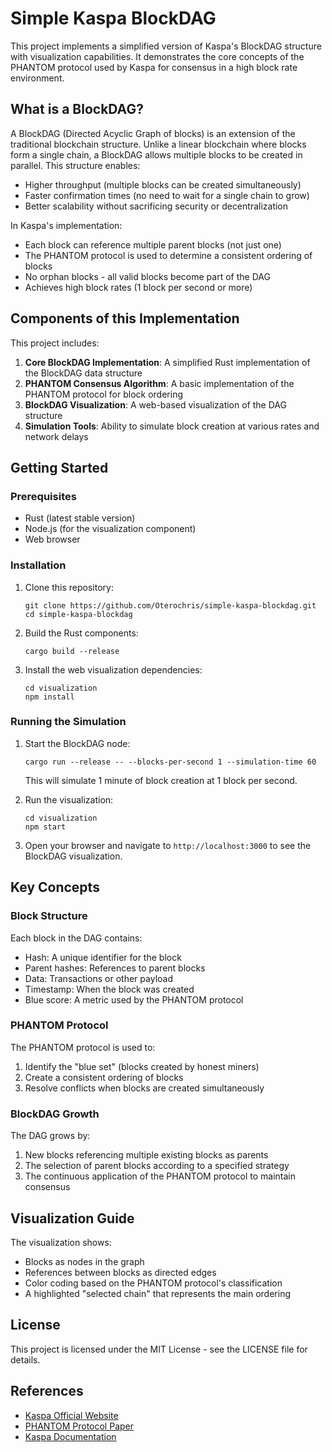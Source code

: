 # Simple Kaspa BlockDAG

This project implements a simplified version of Kaspa's BlockDAG structure with visualization capabilities. It demonstrates the core concepts of the PHANTOM protocol used by Kaspa for consensus in a high block rate environment.

## What is a BlockDAG?

A BlockDAG (Directed Acyclic Graph of blocks) is an extension of the traditional blockchain structure. Unlike a linear blockchain where blocks form a single chain, a BlockDAG allows multiple blocks to be created in parallel. This structure enables:

- Higher throughput (multiple blocks can be created simultaneously)
- Faster confirmation times (no need to wait for a single chain to grow)
- Better scalability without sacrificing security or decentralization

In Kaspa's implementation:
- Each block can reference multiple parent blocks (not just one)
- The PHANTOM protocol is used to determine a consistent ordering of blocks
- No orphan blocks - all valid blocks become part of the DAG
- Achieves high block rates (1 block per second or more)

## Components of this Implementation

This project includes:

1. **Core BlockDAG Implementation**: A simplified Rust implementation of the BlockDAG data structure
2. **PHANTOM Consensus Algorithm**: A basic implementation of the PHANTOM protocol for block ordering
3. **BlockDAG Visualization**: A web-based visualization of the DAG structure
4. **Simulation Tools**: Ability to simulate block creation at various rates and network delays

## Getting Started

### Prerequisites

- Rust (latest stable version)
- Node.js (for the visualization component)
- Web browser

### Installation

1. Clone this repository:
   ```
   git clone https://github.com/Oterochris/simple-kaspa-blockdag.git
   cd simple-kaspa-blockdag
   ```

2. Build the Rust components:
   ```
   cargo build --release
   ```

3. Install the web visualization dependencies:
   ```
   cd visualization
   npm install
   ```

### Running the Simulation

1. Start the BlockDAG node:
   ```
   cargo run --release -- --blocks-per-second 1 --simulation-time 60
   ```
   This will simulate 1 minute of block creation at 1 block per second.

2. Run the visualization:
   ```
   cd visualization
   npm start
   ```

3. Open your browser and navigate to `http://localhost:3000` to see the BlockDAG visualization.

## Key Concepts

### Block Structure

Each block in the DAG contains:
- Hash: A unique identifier for the block
- Parent hashes: References to parent blocks
- Data: Transactions or other payload
- Timestamp: When the block was created
- Blue score: A metric used by the PHANTOM protocol

### PHANTOM Protocol

The PHANTOM protocol is used to:
1. Identify the "blue set" (blocks created by honest miners)
2. Create a consistent ordering of blocks
3. Resolve conflicts when blocks are created simultaneously

### BlockDAG Growth

The DAG grows by:
1. New blocks referencing multiple existing blocks as parents
2. The selection of parent blocks according to a specified strategy
3. The continuous application of the PHANTOM protocol to maintain consensus

## Visualization Guide

The visualization shows:
- Blocks as nodes in the graph
- References between blocks as directed edges
- Color coding based on the PHANTOM protocol's classification
- A highlighted "selected chain" that represents the main ordering

## License

This project is licensed under the MIT License - see the LICENSE file for details.

## References

- [Kaspa Official Website](https://kaspa.org)
- [PHANTOM Protocol Paper](https://eprint.iacr.org/2018/104.pdf)
- [Kaspa Documentation](https://github.com/kaspanet/docs)
